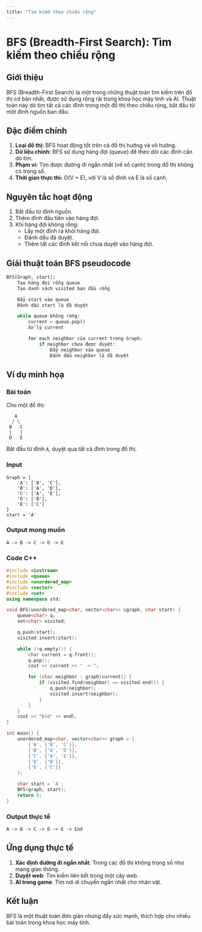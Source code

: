 ```yaml
---
title: "Tìm kiếm theo chiều rộng"
---
```


# BFS (Breadth-First Search): Tìm kiếm theo chiều rộng

## Giới thiệu

BFS (Breadth-First Search) là một trong những thuật toán tìm kiếm trên đồ thị cơ bản nhất, được sử dụng rộng rãi trong khoa học máy tính và AI. Thuật toán này dò tìm tất cả các đỉnh trong một đồ thị theo chiều rộng, bắt đầu từ một đỉnh nguồn ban đầu.

## Đặc điểm chính

1. **Loại đồ thị:** BFS hoạt động tốt trên cả đồ thị hướng và vô hướng.
2. **Dừ liệu chính:** BFS sử dụng hàng đợi (queue) để theo dõi các đỉnh cần dò tìm.
3. **Phạm vi:** Tìm được đường đi ngắn nhất (về số cạnh) trong đồ thị không có trọng số.
4. **Thời gian thực thi:** O(V + E), với V là số đỉnh và E là số cạnh.

## Nguyên tắc hoạt động

1. Bắt đầu từ đỉnh nguồn.
2. Thêm đỉnh đầu tiên vào hàng đợi.
3. Khi hàng đợi không rỗng:
   - Lấy một đỉnh ra khỏi hàng đợi.
   - Đánh dấu đã duyệt.
   - Thêm tất các đỉnh kết nối chưa duyệt vào hàng đợi.

## Giải thuật toán BFS pseudocode

```python
BFS(Graph, start):
    Tạo hàng đợi rỗng queue
    Tạo danh sách visited ban đầu rỗng

    Đẩy start vào queue
    Đánh dấu start là đã duyệt

    while queue không rỗng:
        current = queue.pop()
        Xử lý current

        for each neighbor của current trong Graph:
            if neighbor chưa được duyệt:
                Đẩy neighbor vào queue
                Đánh dấu neighbor là đã duyệt
```

## Ví dụ minh họạ

### Bài toán

Cho một đồ thị:

```
   A
  / \
 B   C
 |   |
 D   E
```

Bắt đầu từ đỉnh `A`, duyệt qua tất cả đỉnh trong đồ thị.

### Input

```text
Graph = {
    'A': ['B', 'C'],
    'B': ['A', 'D'],
    'C': ['A', 'E'],
    'D': ['B'],
    'E': ['C']
}
start = 'A'
```

### Output mong muốn

```text
A -> B -> C -> D -> E
```

### Code C++

```cpp
#include <iostream>
#include <queue>
#include <unordered_map>
#include <vector>
#include <set>
using namespace std;

void BFS(unordered_map<char, vector<char>> &graph, char start) {
    queue<char> q;
    set<char> visited;

    q.push(start);
    visited.insert(start);

    while (!q.empty()) {
        char current = q.front();
        q.pop();
        cout << current << " -> ";

        for (char neighbor : graph[current]) {
            if (visited.find(neighbor) == visited.end()) {
                q.push(neighbor);
                visited.insert(neighbor);
            }
        }
    }
    cout << "End" << endl;
}

int main() {
    unordered_map<char, vector<char>> graph = {
        {'A', {'B', 'C'}},
        {'B', {'A', 'D'}},
        {'C', {'A', 'E'}},
        {'D', {'B'}},
        {'E', {'C'}}
    };

    char start = 'A';
    BFS(graph, start);
    return 0;
}
```

### Output thực tế

```text
A -> B -> C -> D -> E -> End
```

## Ứng dụng thực tế

1. **Xác định đường đi ngắn nhất**: Trong các đồ thị không trọng số như mạng giao thông.
2. **Duyệt web**: Tìm kiếm liên kết trong một cây web.
3. **AI trong game**: Tìm nơi di chuyển ngắn nhất cho nhân vật.

## Kết luận

BFS là một thuật toán đơn giản nhưng đầy sức mạnh, thích hợp cho nhiều bài toán trong khoa học máy tính.
